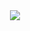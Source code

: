 <div align="center">
<img src="https://github.com/user-attachments/assets/80f78aeb-e200-47e7-b694-91ad35e698c8">
</div>
